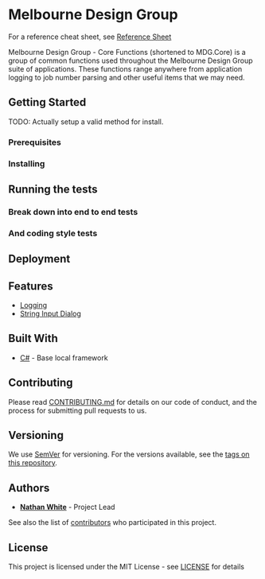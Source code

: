 # Melbourne Design Group
For a reference cheat sheet, see [Reference Sheet](Reference.md)

Melbourne Design Group - Core Functions (shortened to MDG.Core) is a group of common functions used throughout the Melbourne Design Group suite of applications. These functions range anywhere from application logging to job number parsing and other useful items that we may need.

## Getting Started

TODO: Actually setup a valid method for install.

### Prerequisites

### Installing

## Running the tests

### Break down into end to end tests

### And coding style tests

## Deployment

## Features
- [Logging](Log.md)
- [String Input Dialog](STRINGINPUT.md)

## Built With

* [C#](https://docs.microsoft.com/en-us/dotnet/csharp/) - Base local framework

## Contributing

Please read [CONTRIBUTING.md](CONTRIBUTING.md) for details on our code of conduct, and the process for submitting pull requests to us.

## Versioning

We use [SemVer](http://semver.org/) for versioning. For the versions available, see the [tags on this repository](https://github.com/your/project/tags). 

## Authors

* [**Nathan White**](https://github.com/NWhite421) - Project Lead

See also the list of [contributors](https://github.com/NWhite421/MDG.Core/graphs/contributors) who participated in this project.

## License

This project is licensed under the MIT License - see [LICENSE](LICENSE.md)  for details
